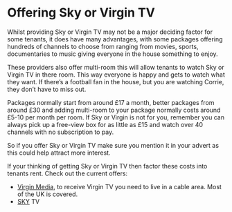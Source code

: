 Offering Sky or Virgin TV
=========================

Whilst providing Sky or Virgin TV may not be a major deciding factor for some
tenants, it does have many advantages, with some packages offering hundreds of
channels to choose from ranging from movies, sports, documentaries to music
giving everyone in the house something to enjoy.


These providers also offer multi-room this will allow tenants to watch Sky or
Virgin TV in there room. This way everyone is happy and gets to watch what they
want. If there’s a football fan in the house, but you are watching Corrie, they
don’t have to miss out.


Packages normally start from around £17 a month, better packages from around £30
and adding multi-room to your package normally costs around £5-10 per month per
room. If Sky or Virgin is not for you, remember you can always pick up a
free-view box for as little as £15 and watch over 40 channels with no
subscription to pay.


So if you offer Sky or Virgin TV make sure you mention it in your advert as this
could help attract more interest.


If your thinking of getting Sky or Virgin TV then factor these costs into
tenants rent. Check out the current offers:


* [Virgin Media](http://www.virginmedia.com), to receive Virgin TV you need to live in a cable area. Most of the UK is covered.
* [SKY](http://www.sky.com/products/tv-packs/) TV
